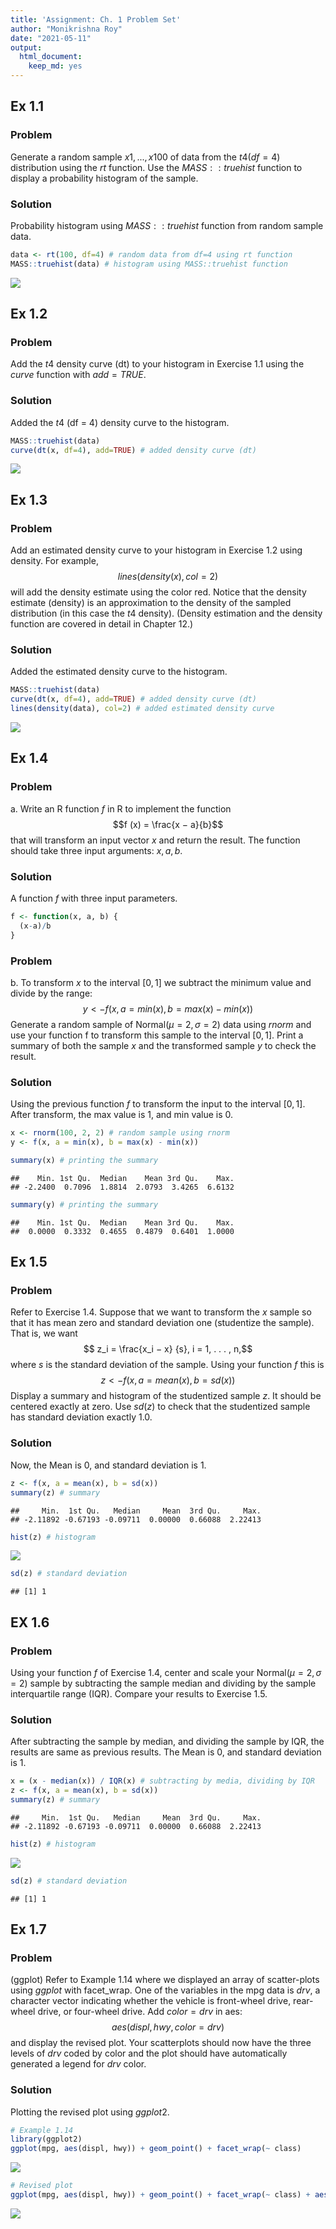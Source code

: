 ```yaml
---
title: 'Assignment: Ch. 1 Problem Set'
author: "Monikrishna Roy"
date: "2021-05-11"
output:
  html_document:
    keep_md: yes
---
```




## Ex 1.1

### Problem
Generate a random sample $x1, . . . , x100$ of data from the $t4 (df=4)$ distribution using the $rt$ function. Use the $MASS::truehist$ function to display a probability histogram of the sample.

### Solution

Probability histogram using $MASS::truehist$ function from random sample data.

```r
data <- rt(100, df=4) # random data from df=4 using rt function
MASS::truehist(data) # histogram using MASS::truehist function
```

![](README_figs/README-1-unnamed-chunk-1-1.png)<!-- -->

## Ex 1.2

### Problem

Add the $t4$ density curve (dt) to your histogram in Exercise 1.1 using the $curve$ function with $add=TRUE$.

### Solution

Added the $t4$ (df = 4) density curve to the histogram.

```r
MASS::truehist(data)
curve(dt(x, df=4), add=TRUE) # added density curve (dt)
```

![](README_figs/README-1-unnamed-chunk-2-1.png)<!-- -->

## Ex 1.3

### Problem

Add an estimated density curve to your histogram in Exercise 1.2 using density. For example,
$$lines(density(x), col=2)$$
will add the density estimate using the color red. Notice that the density estimate (density) is an approximation to the density of the sampled distribution (in this case the $t4$ density). (Density estimation and the density function are covered in detail in Chapter 12.)

### Solution

Added the estimated density curve to the histogram. 


```r
MASS::truehist(data)
curve(dt(x, df=4), add=TRUE) # added density curve (dt)
lines(density(data), col=2) # added estimated density curve
```

![](README_figs/README-1-unnamed-chunk-3-1.png)<!-- -->

## Ex 1.4

### Problem

a. Write an R function $f$ in R to implement the function
$$f (x) = \frac{x − a}{b}$$
that will transform an input vector $x$ and return the result. The function should take three input arguments: $x, a, b$.

### Solution
A function $f$ with three input parameters.

```r
f <- function(x, a, b) {
  (x-a)/b
}
```

### Problem

b. To transform $x$ to the interval $[0, 1]$ we subtract the minimum value and divide by the range:
$$y <- f(x, a = min(x), b = max(x) - min(x))$$
Generate a random sample of Normal$(μ = 2, σ = 2)$ data using $rnorm$ and use your function f to transform this sample to the interval $[0, 1]$. Print a summary of both the sample $x$ and the transformed sample $y$ to check the result.

### Solution

Using the previous function $f$ to transform the input to the interval $[0, 1]$. After transform, the max value is $1$, and min value is $0$.

```r
x <- rnorm(100, 2, 2) # random sample using rnorm
y <- f(x, a = min(x), b = max(x) - min(x))

summary(x) # printing the summary
```

```
##    Min. 1st Qu.  Median    Mean 3rd Qu.    Max. 
## -2.2400  0.7096  1.8814  2.0793  3.4265  6.6132
```

```r
summary(y) # printing the summary
```

```
##    Min. 1st Qu.  Median    Mean 3rd Qu.    Max. 
##  0.0000  0.3332  0.4655  0.4879  0.6401  1.0000
```

## Ex 1.5

### Problem

Refer to Exercise 1.4. Suppose that we want to transform the $x$ sample so that it has mean zero and standard deviation one (studentize the sample). That is, we want
$$ z_i = \frac{x_i − x} {s}, i = 1, . . . , n,$$
where $s$ is the standard deviation of the sample. Using your function $f$ this is
$$z <- f(x, a = mean(x), b = sd(x))$$
Display a summary and histogram of the studentized sample $z$. It should be centered exactly at zero. Use $sd(z)$ to check that the studentized sample has standard deviation exactly $1.0$.

### Solution

Now, the Mean is $0$, and standard deviation is $1$.


```r
z <- f(x, a = mean(x), b = sd(x))
summary(z) # summary
```

```
##     Min.  1st Qu.   Median     Mean  3rd Qu.     Max. 
## -2.11892 -0.67193 -0.09711  0.00000  0.66088  2.22413
```

```r
hist(z) # histogram
```

![](README_figs/README-1-unnamed-chunk-6-1.png)<!-- -->

```r
sd(z) # standard deviation
```

```
## [1] 1
```

## EX 1.6

### Problem

Using your function $f$ of Exercise 1.4, center and scale your Normal$(μ = 2, σ = 2)$ sample by subtracting the sample median and dividing by the sample interquartile range (IQR). Compare your results to Exercise 1.5.

### Solution

After subtracting the sample by median, and dividing the sample by IQR, the results are same as previous results. The Mean is $0$, and standard deviation is $1$.


```r
x = (x - median(x)) / IQR(x) # subtracting by media, dividing by IQR
z <- f(x, a = mean(x), b = sd(x))
summary(z) # summary
```

```
##     Min.  1st Qu.   Median     Mean  3rd Qu.     Max. 
## -2.11892 -0.67193 -0.09711  0.00000  0.66088  2.22413
```

```r
hist(z) # histogram
```

![](README_figs/README-1-unnamed-chunk-7-1.png)<!-- -->

```r
sd(z) # standard deviation
```

```
## [1] 1
```

## Ex 1.7

### Problem

(ggplot) Refer to Example 1.14 where we displayed an array of scatter-plots using $ggplot$ with facet_wrap. One of the variables in the mpg data is $drv$, a character vector indicating whether the vehicle is front-wheel drive, rear-wheel drive, or four-wheel drive. Add $color = drv$ in aes:
$$aes(displ, hwy, color = drv) $$
and display the revised plot. Your scatterplots should now have the three levels of $drv$ coded by color and the plot should have automatically generated a legend for $drv$ color.

### Solution

Plotting the revised plot using $ggplot2$. 

```r
# Example 1.14
library(ggplot2)
ggplot(mpg, aes(displ, hwy)) + geom_point() + facet_wrap(~ class)
```

![](README_figs/README-1-unnamed-chunk-8-1.png)<!-- -->

```r
# Revised plot
ggplot(mpg, aes(displ, hwy)) + geom_point() + facet_wrap(~ class) + aes(displ, hwy, color = drv)
```

![](README_figs/README-1-unnamed-chunk-8-2.png)<!-- -->
